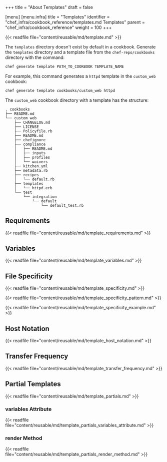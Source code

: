 +++
title = "About Templates"
draft = false

[menu]
  [menu.infra]
    title = "Templates"
    identifier = "chef_infra/cookbook_reference/templates.md Templates"
    parent = "chef_infra/cookbook_reference"
    weight = 100
+++

{{< readfile file="content/reusable/md/template.md" >}}

The `templates` directory doesn't exist by default in a cookbook.
Generate the `templates` directory and a template file from the `chef-repo/cookbooks` directory with the command:

```bash
chef generate template PATH_TO_COOKBOOK TEMPLATE_NAME
```

For example, this command generates a `httpd` template in the `custom_web` cookbook:

```bash
chef generate template cookbooks/custom_web httpd
```

The `custom_web` cookbook directory with a template has the structure:

```text
. cookbooks
├── README.md
└── custom_web
    ├── CHANGELOG.md
    ├── LICENSE
    ├── Policyfile.rb
    ├── README.md
    ├── chefignore
    ├── compliance
    │   ├── README.md
    │   ├── inputs
    │   ├── profiles
    │   └── waivers
    ├── kitchen.yml
    ├── metadata.rb
    ├── recipes
    │   └── default.rb
    ├── templates
    │   └── httpd.erb
    └── test
        └── integration
            └── default
                └── default_test.rb
```

## Requirements

{{< readfile file="content/reusable/md/template_requirements.md" >}}

## Variables

{{< readfile file="content/reusable/md/template_variables.md" >}}

## File Specificity

{{< readfile file="content/reusable/md/template_specificity.md" >}}

{{< readfile file="content/reusable/md/template_specificity_pattern.md" >}}

{{< readfile file="content/reusable/md/template_specificity_example.md" >}}

## Host Notation

{{< readfile file="content/reusable/md/template_host_notation.md" >}}

## Transfer Frequency

{{< readfile file="content/reusable/md/template_transfer_frequency.md" >}}

## Partial Templates

{{< readfile file="content/reusable/md/template_partials.md" >}}

### variables Attribute

{{< readfile file="content/reusable/md/template_partials_variables_attribute.md" >}}

### render Method

{{< readfile file="content/reusable/md/template_partials_render_method.md" >}}
